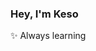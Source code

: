 ### Hey, I'm Keso
✨  Always learning



#### 

<!--
**Kesojan/Kesojan** is a ✨ _special_ ✨ repository because its `README.md` (this file) appears on your GitHub profile.

## I'm Kesojan. I love to solve complex problems with elegant code 🎩✨⭐️
- 🔭 I’m currently working on ...
- 🌱 I’m currently learning ...
- 👯 I’m looking to collaborate on ...
- 🤔 I’m looking for help with ...
- 💬 Ask me about ...
- 📫 How to reach me: ...
- 😄 Pronouns: ...
- ⚡ Fun fact: ...
-->
